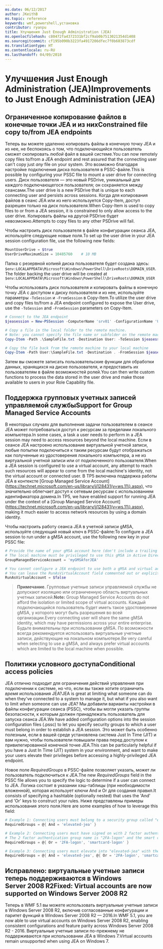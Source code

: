 ```yaml
---
ms.date: 06/12/2017
author: JKeithB
ms.topic: reference
keywords: wmf,powershell,установка
contributor: ryanpu
title: Улучшения Just Enough Administration (JEA)
ms.openlocfilehash: c80472fa4372331bf2cf9ab0b7513021354d1408
ms.sourcegitcommit: cf195b090b3223fa4917206dfec7f0b603873cdf
ms.translationtype: HT
ms.contentlocale: ru-RU
ms.lasthandoff: 04/09/2018
---
```

# <a name="improvements-to-just-enough-administration-jea"></a><span data-ttu-id="eaf99-103">Улучшения Just Enough Administration (JEA)</span><span class="sxs-lookup"><span data-stu-id="eaf99-103">Improvements to Just Enough Administration (JEA)</span></span>

## <a name="constrained-file-copy-tofrom-jea-endpoints"></a><span data-ttu-id="eaf99-104">Ограниченное копирование файлов в конечные точки JEA и из них</span><span class="sxs-lookup"><span data-stu-id="eaf99-104">Constrained file copy to/from JEA endpoints</span></span>

<span data-ttu-id="eaf99-105">Теперь вы можете удаленно копировать файлы в конечную точку JEA и из нее, не беспокоясь о том, что подключающийся пользователь сможет скопировать *любой* файл в вашей системе.</span><span class="sxs-lookup"><span data-stu-id="eaf99-105">You can now remotely copy files to/from a JEA endpoint and rest assured that the connecting user can't copy just *any* file on your system.</span></span>
<span data-ttu-id="eaf99-106">Это возможно благодаря настройке подключения диска пользователя в PSSC-файле.</span><span class="sxs-lookup"><span data-stu-id="eaf99-106">This is possible by configuring your PSSC file to mount a user drive for connecting users.</span></span>
<span data-ttu-id="eaf99-107">Диск пользователя — это новый PSDrive, уникальный для каждого подключающегося пользователя; он сохраняется между сеансами.</span><span class="sxs-lookup"><span data-stu-id="eaf99-107">The user drive is a new PSDrive that is unique to each connecting user and persists across sessions.</span></span>
<span data-ttu-id="eaf99-108">Когда для копирования файлов в сеанс JEA или из него используется Copy-Item, доступ разрешен только на диск пользователя.</span><span class="sxs-lookup"><span data-stu-id="eaf99-108">When Copy-Item is used to copy files to or from a JEA session, it is constrained to only allow access to the user drive.</span></span>
<span data-ttu-id="eaf99-109">Копировать файлы на другой PSDrive будет невозможно.</span><span class="sxs-lookup"><span data-stu-id="eaf99-109">Attempts to copy files to any other PSDrive will fail.</span></span>

<span data-ttu-id="eaf99-110">Чтобы настроить диск пользователя в файле конфигурации сеанса JEA, используйте следующие новые поля.</span><span class="sxs-lookup"><span data-stu-id="eaf99-110">To set up the user drive in your JEA session configuration file, use the following new fields:</span></span>

```powershell
MountUserDrive = $true
UserDriveMaximumSize = 10485760    # 10 MB
```

<span data-ttu-id="eaf99-111">Папка с резервной копией диска пользователя будет создана здесь: `$env:LOCALAPPDATA\Microsoft\Windows\PowerShell\DriveRoots\DOMAIN_USER`.</span><span class="sxs-lookup"><span data-stu-id="eaf99-111">The folder backing the user drive will be created at `$env:LOCALAPPDATA\Microsoft\Windows\PowerShell\DriveRoots\DOMAIN_USER`</span></span>

<span data-ttu-id="eaf99-112">Чтобы использовать диск пользователя и копировать файлы в конечную точку JEA с доступом к диску пользователя и из нее, используйте параметры `-ToSession` и `-FromSession` в Copy-Item.</span><span class="sxs-lookup"><span data-stu-id="eaf99-112">To utilize the user drive and copy files to/from a JEA endpoint configured to expose the User drive, use the `-ToSession` and `-FromSession` parameters on Copy-Item.</span></span>

```powershell
# Connect to the JEA endpoint
$jeasession = New-PSSession -ComputerName 'srv01' -ConfigurationName 'UserDemo'

# Copy a file in the local folder to the remote machine.
# Note: you cannot specify the file name or subfolder on the remote machine. You must exactly type "User:"
Copy-Item -Path .\SampleFile.txt -Destination User: -ToSession $jeasession

# Copy the file back from the remote machine to your local machine
Copy-Item -Path User:\SampleFile.txt -Destination . -FromSession $jeasession
```

<span data-ttu-id="eaf99-113">Затем вы сможете записать пользовательские функции для обработки данных, хранящихся на диске пользователя, и предоставить их пользователям в файле возможностей ролей.</span><span class="sxs-lookup"><span data-stu-id="eaf99-113">You can then write custom functions to process the data stored in the user drive and make those available to users in your Role Capability file.</span></span>

## <a name="support-for-group-managed-service-accounts"></a><span data-ttu-id="eaf99-114">Поддержка групповых учетных записей управляемой службы</span><span class="sxs-lookup"><span data-stu-id="eaf99-114">Support for Group Managed Service Accounts</span></span>

<span data-ttu-id="eaf99-115">В некоторых случаях для выполнения задачи пользователем в сеансе JEA может потребоваться доступ к ресурсам за пределами локального компьютера.</span><span class="sxs-lookup"><span data-stu-id="eaf99-115">In some cases, a task a user needs to perform in a JEA session may need to access resources beyond the local machine.</span></span>
<span data-ttu-id="eaf99-116">Если в сеансе JEA настроено использование виртуальной учетной записи, любые попытки подключиться к таким ресурсам будут отображаться как полученные из удостоверения локального компьютера, а не из виртуальной учетной записи или от подключенного пользователя.</span><span class="sxs-lookup"><span data-stu-id="eaf99-116">When a JEA session is configured to use a virtual account, any attempt to reach such resources will appear to come from the local machine's identity, not the virtual account or connected user.</span></span>
<span data-ttu-id="eaf99-117">В TP5 включена поддержка работы JEA в контексте [Group Managed Service Account] (https://technet.microsoft.com/en-us/library/jj128431(v=ws.11\).aspx), что значительно облегчает доступ к сетевым ресурсам с использованием идентификатора домена.</span><span class="sxs-lookup"><span data-stu-id="eaf99-117">In TP5, we have enabled support for running JEA under the context of a [Group Managed Service Account](https://technet.microsoft.com/en-us/library/jj128431(v=ws.11\).aspx), making it much easier to access network resources by using a domain identity.</span></span>

<span data-ttu-id="eaf99-118">Чтобы настроить работу сеанса JEA в учетной записи gMSA, используйте следующий новый ключ в PSSC-файле:</span><span class="sxs-lookup"><span data-stu-id="eaf99-118">To configure a JEA session to run under a gMSA account, use the following new key in your PSSC file:</span></span>

```powershell
# Provide the name of your gMSA account here (don't include a trailing $)
# The local machine must be privileged to use this gMSA in Active Directory
GroupManagedServiceAccount = 'myGMSAforJEA'

# You cannot configure a JEA endpoint to use both a gMSA and virtual account
# You can leave the RunAsVirtualAccount field commented out or explicitly set it to false
RunAsVirtualAccount = $false
```

> <span data-ttu-id="eaf99-119">**Примечание**. Групповые учетные записи управляемой службы не допускают изоляцию или ограниченную область виртуальных учетных записей.</span><span class="sxs-lookup"><span data-stu-id="eaf99-119">**Note:** Group Managed Service Accounts do not afford the isolation or limited scope of virtual accounts.</span></span>
> <span data-ttu-id="eaf99-120">Каждый подключающийся пользователь будет иметь такое удостоверение gMSA, у которого могут быть разрешения во всей организации.</span><span class="sxs-lookup"><span data-stu-id="eaf99-120">Every connecting user will share the same gMSA identity, which may have permissions across your entire enterprise.</span></span>
> <span data-ttu-id="eaf99-121">Будьте внимательны при использовании gMSA. По возможности всегда рекомендуется использовать виртуальные учетные записи, действующие на локальном компьютере.</span><span class="sxs-lookup"><span data-stu-id="eaf99-121">Be very careful when selecting to use a gMSA, and always prefer virtual accounts which are limited to the local machine when possible.</span></span>

## <a name="conditional-access-policies"></a><span data-ttu-id="eaf99-122">Политики условного доступа</span><span class="sxs-lookup"><span data-stu-id="eaf99-122">Conditional access policies</span></span>

<span data-ttu-id="eaf99-123">JEA отлично подходит для ограничения действий управления при подключении к системе, но что, если вы также хотите ограничить *время* использования JEA?</span><span class="sxs-lookup"><span data-stu-id="eaf99-123">JEA is great at limiting what someone can do when they've connected to a system to manage it, but what if you also want to limit *when* someone can use JEA?</span></span>
<span data-ttu-id="eaf99-124">Мы добавили варианты настройки в файлы конфигурации сеанса (PSSC), чтобы вы могли указать группы безопасности, к которым должен принадлежать пользователь для запуска сеанса JEA.</span><span class="sxs-lookup"><span data-stu-id="eaf99-124">We have added configuration options into the session configuration files (.pssc) to let you specify security groups to which a user must belong in order to establish a JEA session.</span></span>
<span data-ttu-id="eaf99-125">Это может быть особенно полезным, если в вашей среде установлена система Just In Time (JIT) и вам нужно, чтобы пользователи повышали права перед доступом к привилегированной конечной точке JEA.</span><span class="sxs-lookup"><span data-stu-id="eaf99-125">This can be particularly helpful if you have a Just In Time (JIT) system in your environment, and want to make your users elevate their privileges before accessing a highly-privileged JEA endpoint.</span></span>

<span data-ttu-id="eaf99-126">Новое поле *RequiredGroups* в PSSC-файле позволяет указать, может ли пользователь подключиться к JEA.</span><span class="sxs-lookup"><span data-stu-id="eaf99-126">The new *RequiredGroups* field in the PSSC file allows you to specify the logic to determine if a user can connect to JEA.</span></span>
<span data-ttu-id="eaf99-127">Логика состоит в указании хэш-таблицы (при необходимости вложенной), которая использует ключи And и Or для создания правил.</span><span class="sxs-lookup"><span data-stu-id="eaf99-127">It consists of specifying a hashtable (optionally nested) that uses the 'And' and 'Or' keys to construct your rules.</span></span>
<span data-ttu-id="eaf99-128">Ниже представлены примеры использования этого поля.</span><span class="sxs-lookup"><span data-stu-id="eaf99-128">Here are some examples of how to leverage this field:</span></span>

```powershell
# Example 1: Connecting users must belong to a security group called "elevated-jea"
RequiredGroups = @{ And = 'elevated-jea' }

# Example 2: Connecting users must have signed on with 2 factor authentication or a smart card
# The 2 factor authentication group name is "2FA-logon" and the smart card group name is "smartcard-logon"
RequiredGroups = @{ Or = '2FA-logon', 'smartcard-logon' }

# Example 3: Connecting users must elevate into "elevated-jea" with their JIT system and have logged on with 2FA or a smart card
RequiredGroups = @{ And = 'elevated-jea', @{ Or = '2FA-logon', 'smartcard-logon' }}
```

## <a name="fixed-virtual-accounts-are-now-supported-on-windows-server-2008-r2"></a><span data-ttu-id="eaf99-129">Исправлено: виртуальные учетные записи теперь поддерживаются в Windows Server 2008 R2</span><span class="sxs-lookup"><span data-stu-id="eaf99-129">Fixed: Virtual accounts are now supported on Windows Server 2008 R2</span></span>
<span data-ttu-id="eaf99-130">Теперь в WMF 5.1 вы можете использовать виртуальные учетные записи в Windows Server 2008 R2, включив согласованные конфигурации и паритет функций в Windows Server 2008 R2 — 2016.</span><span class="sxs-lookup"><span data-stu-id="eaf99-130">In WMF 5.1, you are now able to use virtual accounts on Windows Server 2008 R2, enabling consistent configurations and feature parity across Windows Server 2008 R2 - 2016.</span></span>
<span data-ttu-id="eaf99-131">Виртуальные учетные записи по-прежнему не поддерживаются при использовании JEA в Windows 7.</span><span class="sxs-lookup"><span data-stu-id="eaf99-131">Virtual accounts remain unsupported when using JEA on Windows 7.</span></span>